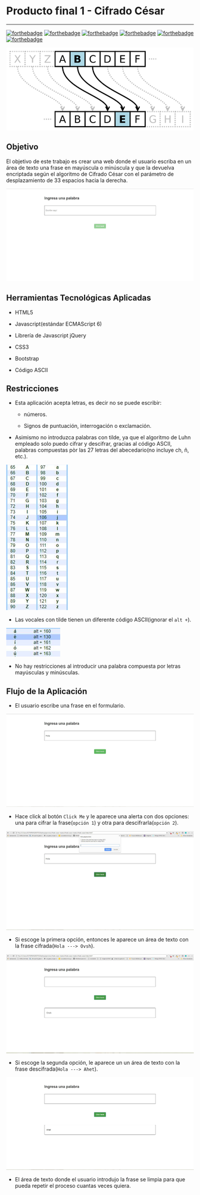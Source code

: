 # **Producto final 1 - Cifrado César**

----------------------------------------------------------------------------------------

[![forthebadge](http://forthebadge.com/images/badges/built-by-developers.svg)](http://forthebadge.com)
[![forthebadge](http://forthebadge.com/images/badges/for-you.svg)](http://forthebadge.com)
[![forthebadge](http://forthebadge.com/images/badges/uses-css.svg)](http://forthebadge.com)
[![forthebadge](http://forthebadge.com/images/badges/validated-html5.svg)](http://forthebadge.com)
[![forthebadge](http://forthebadge.com/images/badges/uses-js.svg)](http://forthebadge.com)
[![forthebadge](http://forthebadge.com/images/badges/uses-git.svg)](http://forthebadge.com)

![Cifrado César](assets/images/caesar.png)

## **Objetivo**

El objetivo de este trabajo es crear una web donde el usuario escriba en un área de texto una frase en mayúscula o minúscula y que la devuelva encriptada según el algoritmo de Cifrado César con el parámetro de desplazamiento de 33 espacios hacia la derecha.

![Proyecto Cifrado César](assets/images/imagen1.JPG)

## **Herramientas Tecnológicas Aplicadas**

* HTML5

* Javascript(estándar ECMAScript 6)

* Librería de Javascript jQuery

* CSS3

* Bootstrap

* Código ASCII

## **Restricciones**

* Esta aplicación acepta letras, es decir no se puede escribir:

  * números.

  * Signos de puntuación, interrogación o exclamación.

* Asimismo no introduzca palabras con tilde, ya que el algoritmo de Luhn empleado solo puedo cifrar y descifrar, gracias al código ASCII, palabras compuestas pòr las 27 letras del abecedario(no incluye ch, ñ, etc.).

![Código ASCII para las letras del abecedario](assets/images/codigoascii.JPG)

* Las vocales con tilde tienen un diferente código ASCII(ignorar el ```alt +```).

![Código ASCII para las vocales tildadas](assets/images/codigoascii2.JPG)

* No hay restricciones al introducir una palabra compuesta por letras mayúsculas y minúsculas.

## **Flujo de la Aplicación**

* El usuario escribe una frase en el formulario.

![Paso 1](assets/images/imagen2.JPG)

* Hace click al botón ```Click Me``` y le aparece una alerta con dos opciones: una para cifrar la frase(```opción 1```) y otra para descifrarla(```opción 2```).

![Paso 1](assets/images/imagen3.JPG)

* Si escoge la primera opción, entonces le aparece un área de texto con la frase cifrada(```Hola ---> Ovsh```).

![Paso 1](assets/images/imagen4.JPG)

* Si escoge la segunda opción, le aparece un un área de texto con la frase descifrada(```Hola ---> Ahet```).

![Paso 1](assets/images/imagen5.JPG)

* El área de texto donde el usuario introdujo la frase se limpia para que pueda repetir el proceso cuantas veces quiera.
